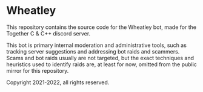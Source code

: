 # Wheatley

This repository contains the source code for the Wheatley bot, made for the Together C & C++ discord server.

This bot is primary internal moderation and administrative tools, such as tracking server suggestions and addressing
bot raids and scammers. Scams and bot raids usually are not targeted, but the exact techniques and heuristics used to
identify raids are, at least for now, omitted from the public mirror for this repository.


Copyright 2021-2022, all rights reserved.
